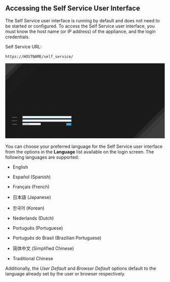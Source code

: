 ## Accessing the Self Service User Interface

The Self Service user interface is running by default and does not need
to be started or configured. To access the Self Service user interface,
you must know the host name (or IP address) of the appliance, and the
login credentials.

Self Service URL:

    https://HOSTNAME/self_service/

![Self Service Login Screen](/images/ssui-login-nb.png)

You can choose your preferred language for the Self Service user
interface from the options in the **Language** list available on the
login screen. The following languages are supported:

  - English

  - Español (Spanish)

  - Français (French)

  - 日本語 (Japanese)

  - 한국어 (Korean)

  - Nederlands (Dutch)

  - Português (Portuguese)

  - Português do Brasil (Brazilian Portuguese)

  - 简体中文 (Simplified Chinese)

  - Traditional Chinese

Additionally, the *User Default* and *Browser Default* options default
to the language already set by the user or browser respectively.
